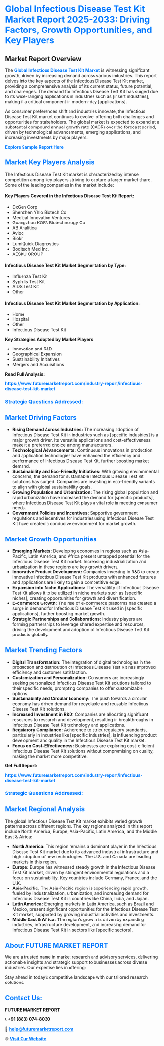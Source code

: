 <h1 style="color: #007BFF;">Global Infectious Disease Test Kit Market Report 2025-2033: Driving Factors, Growth Opportunities, and Key Players</h1>

<section id="overview">
<h2>Market Report Overview</h2>
<p>The <a href="https://www.futuremarketreport.com/industry-report/infectious-disease-test-kit-market" style="color: #007BFF; text-decoration: none;"><strong>Global Infectious Disease Test Kit Market</strong></a> is witnessing significant growth, driven by increasing demand across various industries. This report delves into the key aspects of the Infectious Disease Test Kit market, providing a comprehensive analysis of its current status, future potential, and challenges. The demand for Infectious Disease Test Kit has surged due to its wide-ranging applications in industries such as [insert industries], making it a critical component in modern-day [applications].</p>
<p>As consumer preferences shift and industries innovate, the Infectious Disease Test Kit market continues to evolve, offering both challenges and opportunities for stakeholders. The global market is expected to expand at a substantial compound annual growth rate (CAGR) over the forecast period, driven by technological advancements, emerging applications, and increasing investments by major players.</p>
</section>

<section id="overview">
<p><a href="https://www.futuremarketreport.com/request-sample/reportId=123603" style="color: #007BFF; text-decoration: none;"><strong>Explore Sample Report Here</strong></a></p>
</section>

<section id="key-players">
<h2 style="color: #007BFF;">Market Key Players Analysis</h2>
<p>The Infectious Disease Test Kit market is characterized by intense competition among key players striving to capture a larger market share. Some of the leading companies in the market include:</p>
<h4>Key Players Covered in the Infectious Disease Test Kit Report:</h4>
<ul><li>DxGen Corp</li><li>Shenzhen Yhlo Biotech Co</li><li>Medical Innovation Ventures</li><li>Guangzhou KOFA Biotechnology Co</li><li>AB Analitica</li><li>Avioq</li><li>Biokit</li><li>LumiQuick Diagnostics</li><li>Boditech Med Inc.</li><li>AESKU GROUP</li></ul>
<h4>Infectious Disease Test Kit Market Segmentation by Type:</h4>
<ul><li>Influenza Test Kit</li><li>Syphilis Test Kit</li><li>AIDS Test Kit</li><li>Other</li></ul>

<h4>Infectious Disease Test Kit Market Segmentation by Application:</h4>
<ul><li>Home</li><li>Hospital</li><li>Other</li><li>Infectious Disease Test Kit</li></ul>
<p><strong>Key Strategies Adopted by Market Players:</strong></p>
<ul>
<li>Innovation and R&D</li>
<li>Geographical Expansion</li>
<li>Sustainability Initiatives</li>
<li>Mergers and Acquisitions</li>
</ul>
</section>

<section>
<p><strong>Read Full Analysis: </strong></p><a href="https://www.futuremarketreport.com/industry-report/infectious-disease-test-kit-market" style="color: #007BFF; text-decoration: none;"><strong>https://www.futuremarketreport.com/industry-report/infectious-disease-test-kit-market</strong></a>
<h3 style="color: #007BFF;">Strategic Questions Addressed:</h3>
</section>

<section id="driving-factors">
<h2 style="color: #007BFF;">Market Driving Factors</h2>
<ul>
<li><strong>Rising Demand Across Industries:</strong> The increasing adoption of Infectious Disease Test Kit in industries such as [specific industries] is a major growth driver. Its versatile applications and cost-effectiveness make it a preferred choice among manufacturers.</li>
<li><strong>Technological Advancements:</strong> Continuous innovations in production and application technologies have enhanced the efficiency and performance of Infectious Disease Test Kit, further boosting market demand.</li>
<li><strong>Sustainability and Eco-Friendly Initiatives:</strong> With growing environmental concerns, the demand for sustainable Infectious Disease Test Kit solutions has surged. Companies are investing in eco-friendly variants to align with global sustainability goals.</li>
<li><strong>Growing Population and Urbanization:</strong> The rising global population and rapid urbanization have increased the demand for [specific products], where Infectious Disease Test Kit plays a vital role in meeting consumer needs.</li>
<li><strong>Government Policies and Incentives:</strong> Supportive government regulations and incentives for industries using Infectious Disease Test Kit have created a conducive environment for market growth.</li>
</ul>
</section>

<section id="growth-opportunities">
<h2 style="color: #007BFF;">Market Growth Opportunities</h2>
<ul>
<li><strong>Emerging Markets:</strong> Developing economies in regions such as Asia-Pacific, Latin America, and Africa present untapped potential for the Infectious Disease Test Kit market. Increasing industrialization and urbanization in these regions are key growth drivers.</li>
<li><strong>Innovative Product Development:</strong> Companies investing in R&D to create innovative Infectious Disease Test Kit products with enhanced features and applications are likely to gain a competitive edge.</li>
<li><strong>Expansion into Niche Applications:</strong> The versatility of Infectious Disease Test Kit allows it to be utilized in niche markets such as [specific niches], creating opportunities for growth and diversification.</li>
<li><strong>E-commerce Growth:</strong> The rise of e-commerce platforms has created a surge in demand for Infectious Disease Test Kit used in [specific applications], further boosting market growth.</li>
<li><strong>Strategic Partnerships and Collaborations:</strong> Industry players are forming partnerships to leverage shared expertise and resources, driving the development and adoption of Infectious Disease Test Kit products globally.</li>
</ul>
</section>

<section id="trending-factors">
<h2 style="color: #007BFF;">Market Trending Factors</h2>
<ul>
<li><strong>Digital Transformation:</strong> The integration of digital technologies in the production and distribution of Infectious Disease Test Kit has improved efficiency and customer satisfaction.</li>
<li><strong>Customization and Personalization:</strong> Consumers are increasingly seeking personalized Infectious Disease Test Kit solutions tailored to their specific needs, prompting companies to offer customizable options.</li>
<li><strong>Sustainability and Circular Economy:</strong> The push towards a circular economy has driven demand for recyclable and reusable Infectious Disease Test Kit solutions.</li>
<li><strong>Increased Investment in R&D:</strong> Companies are allocating significant resources to research and development, resulting in breakthroughs in Infectious Disease Test Kit technology and applications.</li>
<li><strong>Regulatory Compliance:</strong> Adherence to strict regulatory standards, particularly in industries like [specific industries], is influencing product development and quality in the Infectious Disease Test Kit market.</li>
<li><strong>Focus on Cost-Effectiveness:</strong> Businesses are exploring cost-efficient Infectious Disease Test Kit solutions without compromising on quality, making the market more competitive.</li>
</ul>
</section>

<section>
<p><strong>Get Full Report: </strong></p><a href="https://www.futuremarketreport.com/industry-report/infectious-disease-test-kit-market" style="color: #007BFF; text-decoration: none;"><strong>https://www.futuremarketreport.com/industry-report/infectious-disease-test-kit-market</strong></a>
<h3 style="color: #007BFF;">Strategic Questions Addressed:</h3>
</section>


<section id="regional-analysis">
<h2 style="color: #007BFF;">Market Regional Analysis</h2>
<p>The global Infectious Disease Test Kit market exhibits varied growth patterns across different regions. The key regions analyzed in this report include North America, Europe, Asia-Pacific, Latin America, and the Middle East & Africa:</p>
<ul>
<li><strong>North America:</strong> This region remains a dominant player in the Infectious Disease Test Kit market due to its advanced industrial infrastructure and high adoption of new technologies. The U.S. and Canada are leading markets in this region.</li>
<li><strong>Europe:</strong> Europe has witnessed steady growth in the Infectious Disease Test Kit market, driven by stringent environmental regulations and a focus on sustainability. Key countries include Germany, France, and the U.K.</li>
<li><strong>Asia-Pacific:</strong> The Asia-Pacific region is experiencing rapid growth, fueled by industrialization, urbanization, and increasing demand for Infectious Disease Test Kit in countries like China, India, and Japan.</li>
<li><strong>Latin America:</strong> Emerging markets in Latin America, such as Brazil and Mexico, present significant opportunities for the Infectious Disease Test Kit market, supported by growing industrial activities and investments.</li>
<li><strong>Middle East & Africa:</strong> The region’s growth is driven by expanding industries, infrastructure development, and increasing demand for Infectious Disease Test Kit in sectors like [specific sectors].</li>
</ul>
</section>

<footer>
<h2 style="color: #007BFF;">About FUTURE MARKET REPORT</h2>
<p>We are a trusted name in market research and advisory services, delivering actionable insights and strategic support to businesses across diverse industries. Our expertise lies in offering:</p>

<p>Stay ahead in today’s competitive landscape with our tailored research solutions.</p>

<h2 style="color: #007BFF;">Contact Us:</h2>
<p><strong>FUTURE MARKET REPORT</strong></p>
<p>📞 <strong>+91 (883) 074-8030</strong></p>
<p>📧 <strong><a href="mailto:help@futuremarketreport.com" style="color: #007BFF;">help@futuremarketreport.com</a></strong></p>
<p>🌐 <strong><a href="https://www.futuremarketreport.com/" style="color: #007BFF;">Visit Our Website</a></strong></p>
</footer>